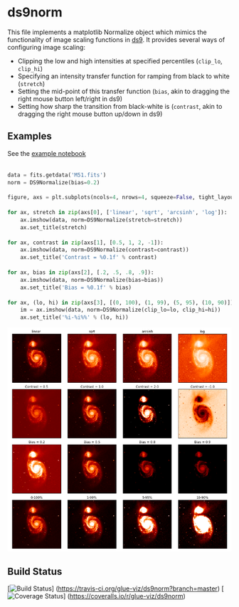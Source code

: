 ds9norm
=======

This file implements a matplotlib Normalize object
which mimics the functionality of image scaling functions in [ds9](http://ds9.si.edu/site/Home.html). It provides several ways of configuring image scaling:

  - Clipping the low and high intensities at specified percentiles (`clip_lo`, `clip_hi`)
  - Specifying an intensity transfer function for ramping from black to white
    (`stretch`)
  - Setting the mid-point of this transfer function (`bias`, akin to dragging
    the right mouse button left/right in ds9)
  - Setting how sharp the transition from black-white is (`contrast`, akin
    to dragging the right mouse button up/down in ds9)

Examples
--------

See the [example notebook](http://nbviewer.ipython.org/github/glue-viz/ds9norm/blob/master/Examples.ipynb)

```python

data = fits.getdata('M51.fits')
norm = DS9Normalize(bias=0.2)

figure, axs = plt.subplots(ncols=4, nrows=4, squeeze=False, tight_layout=True)

for ax, stretch in zip(axs[0], ['linear', 'sqrt', 'arcsinh', 'log']):
    ax.imshow(data, norm=DS9Normalize(stretch=stretch))
    ax.set_title(stretch)

for ax, contrast in zip(axs[1], [0.5, 1, 2, -1]):
    ax.imshow(data, norm=DS9Normalize(contrast=contrast))
    ax.set_title('Contrast = %0.1f' % contrast)

for ax, bias in zip(axs[2], [.2, .5, .8, .9]):
    ax.imshow(data, norm=DS9Normalize(bias=bias))
    ax.set_title('Bias = %0.1f' % bias)

for ax, (lo, hi) in zip(axs[3], [(0, 100), (1, 99), (5, 95), (10, 90)]):
    im = ax.imshow(data, norm=DS9Normalize(clip_lo=lo, clip_hi=hi))
    ax.set_title('%i-%i%%' % (lo, hi))
```

![ds9norm demo](gallery.png)

Build Status
------------

[![Build Status](https://travis-ci.org/glue-viz/ds9norm.png)]
(https://travis-ci.org/glue-viz/ds9norm?branch=master)
[![Coverage Status](https://coveralls.io/repos/glue-viz/ds9norm/badge.png)]
(https://coveralls.io/r/glue-viz/ds9norm)